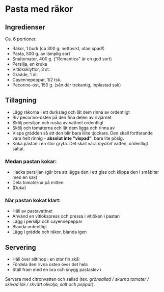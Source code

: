 # Pasta med räkor


## Ingredienser

Ca. 6 portioner.

- Räkor, 1 burk (ca 300 g. nettovikt, utan spad!)
- Pasta, 500 g. av lämplig sort
- Småtomater, 400 g. ("Romantica" är en god sort)
- Persilja, en kruka
- Vitlöksklyftor, 3 st.
- Grädde, 1 dl.
- Cayennepeppar, 1/2 tsk.
- Pecorino-ost, 150 g. (sån där trekantig, inplastad sak)


## Tillagning

- Lägg räkorna i ett durkslag och låt dem rinna av ordentligt
- Riv pecorino-osten på den fina delen av rivjärnet
- Skölj persiljan och ruska av vattnet ordentligt
- Skölj och tomaterna och låt dem ligga och rinna av
- Vispa grädden så att den blir bara liiite tjockare.  Den skall fortfarande vara helt rinnig - __absolut inte "vispad"__, bara lite pösig.
- Koka pastan i en stor gryta. Det skall vara _mycket_ vatten, ordentligt saltat.

### Medan pastan kokar:

- Hacka persiljan (går bra att lägga den i ett glas och klippa den i småbitar med en sax)
- Dela tomaterna på mitten
- (Duka)

### När pastan kokat klart:

- Häll av pastavattnet
- Använd en vitlökspress och pressa i vitlöken i pastan
- Lägg i persilja och cayennepeppar
- Blanda ordentligt
- Lägg i grädde och räkor, blanda igen


## Servering

- Häll över alltihop i en stor fin skål
- Fördela den rivna osten över det hela
- Ställ fram med en bra och snygg pastaslev i

Servera med citronvatten och sallad (_tex. grönsallad / skurna tomater / skivad lök / skvätt olivolja, salt och peppar_).

